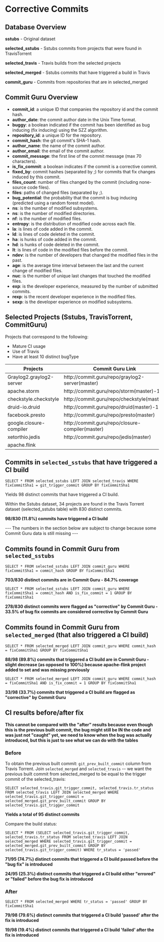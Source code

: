 # Corrective Commits

## Database Overview

**sstubs** - Original dataset

**selected_sstubs** - Sstubs commits from projects that were found in TravisTorrent 

**selected_travis** - Travis builds from the selected projects

**selected_merged** - Sstubs commits that have triggered a build in Travis

**commit_guru** - Commits from repositories that are in selected_merged 

## Commit Guru Overview

- **commit_id**: a unique ID that companies the repository id and the commit hash.
- **author_date**: the commit author date in the Unix Time format.
- **buggy**: a boolean indicated if the commit has been identified as bug inducing (fix inducing) using the SZZ algorithm.
- **repository_id**: a unique ID for the repository.
- **commit_hash**: the git commit's SHA-1 hash.
- **author_name**: the name of the commit author.
- **author_email**: the email of the commit author.
- **commit_message**: the first line of the commit message (max 70 characters).
- **is_fix_commit**: a boolean indicates if the commit is a corrective commit.
- **fixed_by**: commit hashes (separated by ;) for commits that fix changes induced by this commit.
- **files_count**: number of files changed by the commit (including none-source code files).
- **files**: paths of changed files (separated by ;).
- **bug_potential**: the probability that the commit is bug inducing (predicted using a random forest model).
- **ns**: is the number of modified subsystems.
- **ns**: is the number of modified directories.
- **nf**: is the number of modified files.
- **entropy**: is the distribution of modified code across each file.
- **la**: is lines of code added in the commit.
- **ld**: is lines of code deleted in the commit.
- **ha**: is hunks of code added in the commit.
- **hd**: is hunks of code deleted in the commit.
- **lt**: is lines of code in the modified files before the commit.
- **ndev**: is the number of developers that changed the modified files in the past.
- **age**: is the average time interval between the last and the current change of modified files.
- **nuc**: is the number of unique last changes that touched the modified files.
- **exp**: is the developer experience, measured by the number of submitted commits.
- **rexp**: is the recent developer experience in the modified files.
- **sexp**: is the developer experience on modified subsystems.

## Selected Projects (Sstubs, TravisTorrent, CommitGuru) 

Projects that correspond to the following: 
- Mature CI usage
- Use of Travis
- Have at least 10 distinct bugType 

<table>
<thead>
  <tr>
    <th>Projects</th>
    <th>Commit Guru Link</th>
  </tr>
</thead>
<tbody>
  <tr>
    <td>Graylog2.graylog2-server</td>
    <td>http://commit.guru/repo/graylog2-server(master)</td>
  </tr>
  <tr>
    <td>apache.storm</td>
    <td>http://commit.guru/repo/storm(master)-1</td>
  </tr>
  <tr>
    <td>checkstyle.checkstyle</td>
    <td>http://commit.guru/repo/checkstyle(master)</td>
  </tr>
  <tr>
    <td>druid-io.druid</td>
    <td>http://commit.guru/repo/druid(master)-1</td>
  </tr>
  <tr>
    <td>facebook.presto</td>
    <td>http://commit.guru/repo/presto(master)</td>
  </tr>
  <tr>
    <td>google.closure-compiler</td>
    <td>http://commit.guru/repo/closure-compiler(master)</td>
  </tr>
  <tr>
    <td>xetorthio.jedis</td>
    <td>http://commit.guru/repo/jedis(master)</td>
  </tr>
  <tr>
    <td>apache.flink</td>
    <td></td>
  </tr>
</tbody>
</table>

## Commits in `selected_sstubs` that have triggered a CI build

`SELECT * FROM selected_sstubs LEFT JOIN selected_travis WHERE fixCommitSha1 = git_trigger_commit GROUP BY fixCommitSha1`

Yields 98 distinct commits that have triggered a CI build. 

Within the Sstubs dataset, 34 projects are found in the Travis Torrent dataset (selected_sstubs table) with 830 distinct commits. 

**98/830 (11.8%) commits have triggered a CI build** 

--- The numbers in the section below are subject to change because some Commit Guru data is still missing --- 

## Commits found in Commit Guru from `selected_sstubs`

`SELECT * FROM selected_sstubs LEFT JOIN commit_guru WHERE fixCommitSha1 = commit_hash GROUP BY fixCommitSha1`

**703/830 distinct commits are in Commit Guru - 84.7% coverage** 

`SELECT * FROM selected_sstubs LEFT JOIN commit_guru WHERE fixCommitSha1 = commit_hash AND is_fix_commit = 1 GROUP BY fixCommitSha1`

**278/830 distinct commits were flagged as "corrective" by Commit Guru - 33.5% of bug fix commits are considered corrective by Commit Guru**

## Commits found in Commit Guru from `selected_merged` (that also triggered a CI build)

`SELECT * FROM selected_merged LEFT JOIN commit_guru WHERE commit_hash = fixCommitSha1 GROUP BY fixCommitSha1`

**88/98 (89.8%) commits that triggered a CI build are in Commit Guru - slight decrease (as opposed to 100%) because apache-flink project added to set and was missing previously** 

`SELECT * FROM selected_merged LEFT JOIN commit_guru WHERE commit_hash = fixCommitSha1 AND is_fix_commit = 1 GROUP BY fixCommitSha1`

**33/98 (33.7%) commits that triggered a CI build are flagged as "corrective" by Commit Guru** 

## CI results before/after fix

**This cannot be compared with the "after" results because even though this is the previous built commit, the bug might still be IN the code and was just not "caught" yet, we need to know when the bug was actually introduced, but this is just to see what we can do with the tables** 

### Before

To obtain the previous built commit: `git_prev_built_commit` column from Travis Torrent.
Join `selected_merged` and `selected_travis` -- we want the previous built commit from selected_merged to be equal to the trigger commit of the selected_travis: 

`SELECT selected_travis.git_trigger_commit, selected_travis.tr_status FROM selected_travis LEFT JOIN selected_merged WHERE selected_travis.git_trigger_commit = selected_merged.git_prev_built_commit GROUP BY selected_travis.git_trigger_commit`

**Yields a total of 95 distinct commits** 

Compare the build status: 

`SELECT * FROM (SELECT selected_travis.git_trigger_commit, selected_travis.tr_status FROM selected_travis LEFT JOIN selected_merged WHERE selected_travis.git_trigger_commit = selected_merged.git_prev_built_commit GROUP BY selected_travis.git_trigger_commit) WHERE tr_status = 'passed'`

**71/95 (74.7%) distinct commits that triggered a CI build passed before the "bug fix" is introduced**

**24/95 (25.3%) distinct commits that triggered a CI build either "errored" or "failed" before the bug fix is introduced** 

### After 

`SELECT * FROM selected_merged WHERE tr_status = 'passed' GROUP BY fixCommitSha1`

**79/98 (79.6%) distinct commits that triggered a CI build 'passed' after the fix is introduced**

**19/98 (19.4%) distinct commits that triggered a CI build 'failed' after the fix is introduced** 






